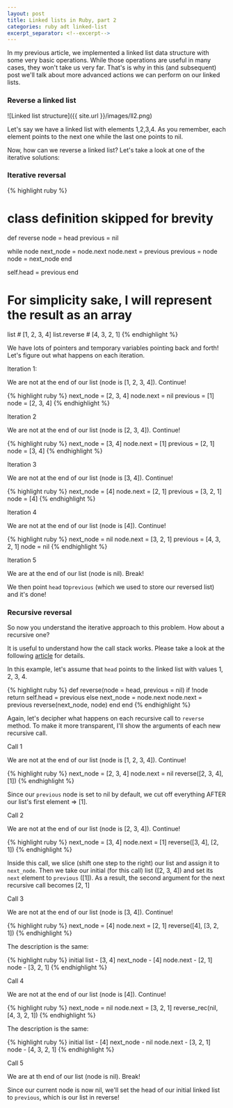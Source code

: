 ```yaml
---
layout: post
title: Linked lists in Ruby, part 2
categories: ruby adt linked-list
excerpt_separator: <!--excerpt-->
---
```


In my previous article, we implemented a linked list data structure with some very basic operations. While those operations are useful in many cases, they won't take us very far. That's is why in this (and subsequent) post we'll talk about more advanced actions we can perform on our linked lists.
<!--excerpt-->

### Reverse a linked list

![Linked list structure]({{ site.url }}/images/ll2.png)

Let's say we have a linked list with elements 1,2,3,4. As you remember, each element points to the next one while the last one points to nil.

Now, how can we reverse a linked list? Let's take a look at one of the iterative solutions:

### Iterative reversal

{% highlight ruby %}
# class definition skipped for brevity

def reverse
  node = head
  previous = nil

  while node
    next_node = node.next
    node.next = previous
    previous = node
    node = next_node
  end

  self.head = previous
end

# For simplicity sake, I will represent the result as an array

list # [1, 2, 3, 4]
list.reverse # [4, 3, 2, 1]
{% endhighlight %}

We have lots of pointers and temporary variables pointing back and forth! Let's figure out what happens on each iteration.

Iteration 1:

We are not at the end of our list (node is [1, 2, 3, 4]). Continue!

{% highlight ruby %}
next_node = [2, 3, 4]
node.next = nil
previous = [1]
node = [2, 3, 4]
{% endhighlight %}

Iteration 2

We are not at the end of our list (node is [2, 3, 4]). Continue!

{% highlight ruby %}
next_node = [3, 4]
node.next = [1]
previous = [2, 1]
node = [3, 4]
{% endhighlight %}

Iteration 3

We are not at the end of our list (node is [3, 4]). Continue!

{% highlight ruby %}
next_node = [4]
node.next = [2, 1]
previous = [3, 2, 1]
node = [4]
{% endhighlight %}

Iteration 4

We are not at the end of our list (node is [4]). Continue!

{% highlight ruby %}
next_node = nil
node.next = [3, 2, 1]
previous = [4, 3, 2, 1]
node = nil
{% endhighlight %}

Iteration 5

We are at the end of our list (node is nil). Break!

We then point `head` to`previous` (which we used to store our reversed list) and it's done!

### Recursive reversal

So now you understand the iterative approach to this problem. How about a recursive one?

It is useful to understand how the call stack works. Please take a look at the following [article](/call-stack) for details.

In this example, let's assume that `head` points to the linked list with values 1, 2, 3, 4.

{% highlight ruby %}
def reverse(node = head, previous = nil)
  if !node
    return self.head = previous
  else
    next_node = node.next
    node.next = previous
    reverse(next_node, node)
  end
end
{% endhighlight %}

Again, let's decipher what happens on each recursive call to `reverse` method. To make it more transparent, I'll show the arguments of each new recursive call.

Call 1

We are not at the end of our list (node is [1, 2, 3, 4]). Continue!

{% highlight ruby %}
next_node = [2, 3, 4]
node.next = nil
reverse([2, 3, 4], [1])
{% endhighlight %}

Since our `previous` node is set to nil by default, we cut off everything AFTER our list's first element => [1].

Call 2

We are not at the end of our list (node is [2, 3, 4]). Continue!

{% highlight ruby %}
next_node = [3, 4]
node.next = [1]
reverse([3, 4], [2, 1])
{% endhighlight %}

Inside this call, we slice (shift one step to the right) our list and assign it to `next_node`. Then we take our initial (for this call) list ([2, 3, 4]) and set its `next` element to `previous` ([1]). As a result, the second argument for the next recursive call becomes [2, 1]

Call 3

We are not at the end of our list (node is [3, 4]). Continue!

{% highlight ruby %}
next_node = [4]
node.next = [2, 1]
reverse([4], [3, 2, 1])
{% endhighlight %}

The description is the same:

{% highlight ruby %}
initial list - [3, 4]
next_node - [4]
node.next - [2, 1]
node - [3, 2, 1]
{% endhighlight %}

Call 4

We are not at the end of our list (node is [4]). Continue!

{% highlight ruby %}
next_node = nil
node.next = [3, 2, 1]
reverse_rec(nil, [4, 3, 2, 1])
{% endhighlight %}

The description is the same:

{% highlight ruby %}
initial list - [4]
next_node - nil
node.next - [3, 2, 1]
node - [4, 3, 2, 1]
{% endhighlight %}

Call 5

We are at th end of our list (node is nil). Break!

Since our current node is now nil, we'll set the head of our initial linked list to `previous`, which is our list in reverse!

